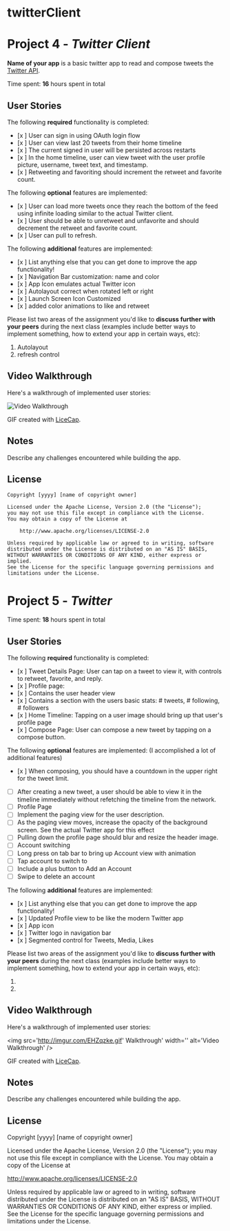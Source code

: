 # twitterClient

# Project 4 - *Twitter Client*

**Name of your app** is a basic twitter app to read and compose tweets the [Twitter API](https://apps.twitter.com/).

Time spent: **16** hours spent in total

## User Stories

The following **required** functionality is completed:

- [x ] User can sign in using OAuth login flow
- [x ] User can view last 20 tweets from their home timeline
- [x ] The current signed in user will be persisted across restarts
- [x ] In the home timeline, user can view tweet with the user profile picture, username, tweet text, and timestamp.
- [x ] Retweeting and favoriting should increment the retweet and favorite count.

The following **optional** features are implemented:

- [x ] User can load more tweets once they reach the bottom of the feed using infinite loading similar to the actual Twitter client.
- [x ] User should be able to unretweet and unfavorite and should decrement the retweet and favorite count.
- [x ] User can pull to refresh.

The following **additional** features are implemented:

- [x ] List anything else that you can get done to improve the app functionality!
- [x ] Navigation Bar customization: name and color
- [x ] App Icon emulates actual Twitter icon
- [x ] Autolayout correct when rotated left or right
- [x ] Launch Screen Icon Customized
- [x ] added color animations to like and retweet

Please list two areas of the assignment you'd like to **discuss further with your peers** during the next class (examples include better ways to implement something, how to extend your app in certain ways, etc):

1. Autolayout 
2. refresh control

## Video Walkthrough 

Here's a walkthrough of implemented user stories:

<img src='http://imgur.com/rtyunAQ' title='Video Walkthrough' width='' alt='Video Walkthrough' />



GIF created with [LiceCap](http://www.cockos.com/licecap/).

## Notes

Describe any challenges encountered while building the app.

## License

    Copyright [yyyy] [name of copyright owner]

    Licensed under the Apache License, Version 2.0 (the "License");
    you may not use this file except in compliance with the License.
    You may obtain a copy of the License at

        http://www.apache.org/licenses/LICENSE-2.0

    Unless required by applicable law or agreed to in writing, software
    distributed under the License is distributed on an "AS IS" BASIS,
    WITHOUT WARRANTIES OR CONDITIONS OF ANY KIND, either express or implied.
    See the License for the specific language governing permissions and
    limitations under the License.




# Project 5 - *Twitter*

Time spent: **18** hours spent in total

## User Stories

The following **required** functionality is completed:

- [x ] Tweet Details Page: User can tap on a tweet to view it, with controls to retweet, favorite, and reply.
- [x ] Profile page:
- [x ] Contains the user header view
- [x ] Contains a section with the users basic stats: # tweets, # following, # followers
- [x ] Home Timeline: Tapping on a user image should bring up that user's profile page
- [x ] Compose Page: User can compose a new tweet by tapping on a compose button.

The following **optional** features are implemented:
(I accomplished a lot of additional features)

- [x ] When composing, you should have a countdown in the upper right for the tweet limit.
- [ ] After creating a new tweet, a user should be able to view it in the timeline immediately without refetching the timeline from the network.
- [ ] Profile Page
- [ ] Implement the paging view for the user description.
- [ ] As the paging view moves, increase the opacity of the background screen. See the actual Twitter app for this effect
- [ ] Pulling down the profile page should blur and resize the header image.
- [ ] Account switching
- [ ] Long press on tab bar to bring up Account view with animation
- [ ] Tap account to switch to
- [ ] Include a plus button to Add an Account
- [ ] Swipe to delete an account

The following **additional** features are implemented:

- [x ] List anything else that you can get done to improve the app functionality!
- [x ] Updated Profile view to be like the modern Twitter app
- [x ] App icon
- [x ] Twitter logo in navigation bar
- [x ] Segmented control for Tweets, Media, Likes

Please list two areas of the assignment you'd like to **discuss further with your peers** during the next class (examples include better ways to implement something, how to extend your app in certain ways, etc):

1. 
2. 

## Video Walkthrough 

Here's a walkthrough of implemented user stories:

<img src='http://imgur.com/EHZqzke.gif' Walkthrough' width='' alt='Video Walkthrough' />

GIF created with [LiceCap](http://www.cockos.com/licecap/).

## Notes

Describe any challenges encountered while building the app.

## License

Copyright [yyyy] [name of copyright owner]

Licensed under the Apache License, Version 2.0 (the "License");
you may not use this file except in compliance with the License.
You may obtain a copy of the License at

http://www.apache.org/licenses/LICENSE-2.0

Unless required by applicable law or agreed to in writing, software
distributed under the License is distributed on an "AS IS" BASIS,
WITHOUT WARRANTIES OR CONDITIONS OF ANY KIND, either express or implied.
See the License for the specific language governing permissions and
limitations under the License.

